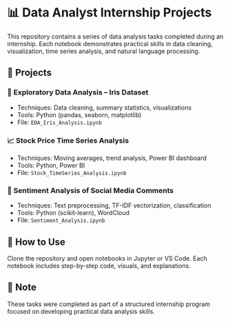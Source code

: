 # 📊 Data Analyst Internship Projects

This repository contains a series of data analysis tasks completed during an internship. Each notebook demonstrates practical skills in data cleaning, visualization, time series analysis, and natural language processing.

## 📁 Projects

### 🌸 Exploratory Data Analysis – Iris Dataset
- Techniques: Data cleaning, summary statistics, visualizations
- Tools: Python (pandas, seaborn, matplotlib)
- File: `EDA_Iris_Analysis.ipynb`

### 📈 Stock Price Time Series Analysis
- Techniques: Moving averages, trend analysis, Power BI dashboard
- Tools: Python, Power BI
- File: `Stock_TimeSeries_Analysis.ipynb`

### 💬 Sentiment Analysis of Social Media Comments
- Techniques: Text preprocessing, TF-IDF vectorization, classification
- Tools: Python (scikit-learn), WordCloud
- File: `Sentiment_Analysis.ipynb`

## 📂 How to Use
Clone the repository and open notebooks in Jupyter or VS Code. Each notebook includes step-by-step code, visuals, and explanations.

## 📌 Note
These tasks were completed as part of a structured internship program focused on developing practical data analysis skills.
